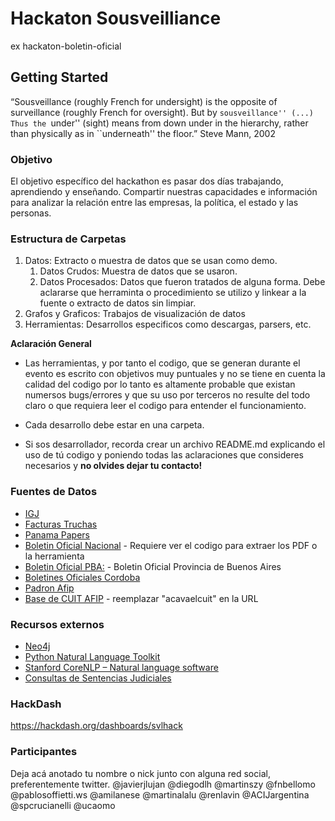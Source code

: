 # Hackaton Sousveilliance
ex hackaton-boletin-oficial

## Getting Started
“Sousveillance (roughly French for undersight) is the opposite of surveillance (roughly French for oversight). But by ``sousveillance'' (...) Thus the ``under'' (sight) means from down under in the hierarchy, rather than physically as in ``underneath'' the floor.”
Steve Mann, 2002

###  Objetivo 
El objetivo específico del hackathon es pasar dos días trabajando, aprendiendo y enseñando. Compartir nuestras capacidades e información para analizar la relación entre las empresas, la política, el estado y las personas.

### Estructura de Carpetas


1. Datos: Extracto o muestra de datos que se usan como demo.
	1. Datos Crudos: Muestra de datos que se usaron.
	1. Datos Procesados: Datos que fueron tratados de alguna forma. Debe aclararse que herraminta o procedimiento se utilizo y linkear a la fuente o extracto de datos sin limpiar.
1. Grafos y Graficos: Trabajos de visualización de datos
1. Herramientas: Desarrollos especificos como descargas, parsers, etc. 

**Aclaración General**
* Las herramientas, y por tanto el codigo, que se generan durante el evento es escrito con objetivos muy puntuales y no se tiene en cuenta la calidad del codigo por lo tanto es altamente probable que existan numersos bugs/errores y que su uso por terceros no resulte del todo claro o que requiera leer el codigo para entender el funcionamiento.

* Cada desarrollo debe estar en una carpeta.

* Si sos desarrollador, recorda crear un archivo README.md explicando el uso de tú codigo y poniendo todas las aclaraciones que consideres necesarios y **no olvides dejar tu contacto!**


### Fuentes de Datos
* [IGJ](http://datos.jus.gob.ar/dataset/entidades-constituidas-en-la-inspeccion-general-de-justicia-igj)
* [Facturas Truchas](http://clarin.opendata.junar.com/dashboards/9114/usinas-de-facturas-apocrifas/)
* [Panama Papers](https://offshoreleaks.icij.org/)
* [Boletin Oficial Nacional](https://www.boletinoficial.gob.ar) - Requiere ver el codigo para extraer los PDF o la herramienta 
* [Boletin Oficial PBA:](http://boletinoficial.buenosaires.gob.ar/documentos/boletines/2010/11/20101130ax.pdf) - Boletin Oficial Provincia de Buenos Aires
* [Boletines Oficiales Cordoba](https://github.com/OpenDataCordoba/boletin-cba-scraper)
* [Padron Afip](http://www.afip.gob.ar/genericos/cInscripcion/archivoCompleto.asp)
* [Base de CUIT AFIP](https://aws.afip.gov.ar/sr-padron/v2/persona/[acavaelcuit]) - reemplazar "acavaelcuit" en la URL
### Recursos externos
* [Neo4j](https://offshoreleaks.icij.org/)
* [Python Natural Language Toolkit](www.nltk.org/)
* [Stanford CoreNLP – Natural language software](https://stanfordnlp.github.io/CoreNLP/index.html)
* [Consultas de Sentencias Judiciales](http://www.consultapublica.jusbaires.gob.ar)


### HackDash
https://hackdash.org/dashboards/svlhack

### Participantes
Deja acá anotado tu nombre o nick junto con alguna red social, preferentemente twitter.
@javierjlujan @diegodlh @martinszy @fnbellomo @pablosoffietti.ws @amilanese @martinalalu @renlavin @ACIJargentina @spcrucianelli @ucaomo

